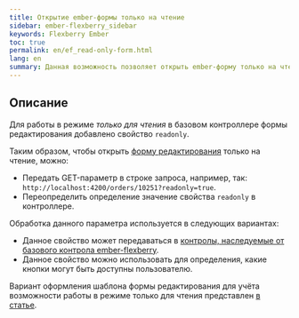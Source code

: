 ```yaml
---
title: Открытие ember-формы только на чтение
sidebar: ember-flexberry_sidebar
keywords: Flexberry Ember
toc: true
permalink: en/ef_read-only-form.html
lang: en
summary: Данная возможность позволяет открыть ember-форму только на чтение
---
```


## Описание
Для работы в режиме *только для чтения* в базовом контроллере формы редактирования добавлено свойство `readonly`.

Таким образом, чтобы открыть [форму редактирования](ef_edit-form.html) только на чтение, можно:

* Передать GET-параметр в строке запроса, например, так: `http://localhost:4200/orders/10251?readonly=true`.
* Переопределить определение значение свойства `readonly` в контроллере.

Обработка данного параметра используется в следующих вариантах:

* Данное свойство может передаваться в [контролы, наследуемые от базового контрола ember-flexberry](ef_controls.html).
* Данное свойство можно использовать для определения, какие кнопки могут быть доступны пользователю.

Вариант оформления шаблона формы редактирования для учёта возможности работы в режиме только для чтения представлен [в статье](ef_edit-form.html). 
